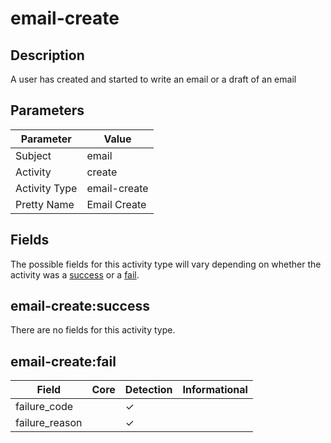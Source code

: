 email-create
============

Description
-----------
A user has created and started to write an email or a draft of an email

Parameters
----------
| Parameter     | Value        |
| ------------- | ------------ |
| Subject       | email        |
| Activity      | create       |
| Activity Type | email-create |
| Pretty Name   | Email Create |


Fields
------

The possible fields for this activity type will vary depending on whether the activity was a [success](#email-createsuccess) or a [fail](#email-createfail).


email-create:success
--------------------

There are no fields for this activity type.


email-create:fail
-----------------

| Field          | Core | Detection | Informational |
| -------------- | ---- | --------- | ------------- |
| failure_code   |      | &#10003;  |               |
| failure_reason |      | &#10003;  |               |